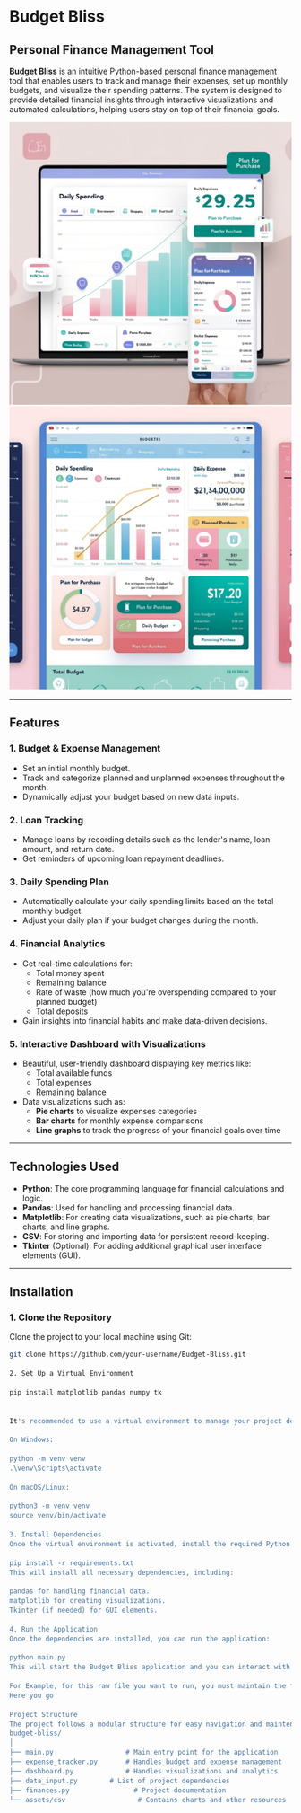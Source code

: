 # Budget Bliss

## Personal Finance Management Tool

**Budget Bliss** is an intuitive Python-based personal finance management tool that enables users to track and manage their expenses, set up monthly budgets, and visualize their spending patterns. The system is designed to provide detailed financial insights through interactive visualizations and automated calculations, helping users stay on top of their financial goals.

![Budget Bliss Logo](/Dev_Files/Photos/T1.jpg)
![Budget Bliss Logo](/Dev_Files/Photos/T2.jpg)  <!-- Add your project logo image here -->

---

## Features

### 1. **Budget & Expense Management**
   - Set an initial monthly budget.
   - Track and categorize planned and unplanned expenses throughout the month.
   - Dynamically adjust your budget based on new data inputs.

### 2. **Loan Tracking**
   - Manage loans by recording details such as the lender's name, loan amount, and return date.
   - Get reminders of upcoming loan repayment deadlines.

### 3. **Daily Spending Plan**
   - Automatically calculate your daily spending limits based on the total monthly budget.
   - Adjust your daily plan if your budget changes during the month.

### 4. **Financial Analytics**
   - Get real-time calculations for:
     - Total money spent
     - Remaining balance
     - Rate of waste (how much you're overspending compared to your planned budget)
     - Total deposits
   - Gain insights into financial habits and make data-driven decisions.

### 5. **Interactive Dashboard with Visualizations**
   - Beautiful, user-friendly dashboard displaying key metrics like:
     - Total available funds
     - Total expenses
     - Remaining balance
   - Data visualizations such as:
     - **Pie charts** to visualize expenses categories
     - **Bar charts** for monthly expense comparisons
     - **Line graphs** to track the progress of your financial goals over time

---

## Technologies Used

- **Python**: The core programming language for financial calculations and logic.
- **Pandas**: Used for handling and processing financial data.
- **Matplotlib**: For creating data visualizations, such as pie charts, bar charts, and line graphs.
- **CSV**: For storing and importing data for persistent record-keeping.
- **Tkinter** (Optional): For adding additional graphical user interface elements (GUI).

---

## Installation

### 1. **Clone the Repository**

Clone the project to your local machine using Git:

```bash
git clone https://github.com/your-username/Budget-Bliss.git

2. Set Up a Virtual Environment

pip install matplotlib pandas numpy tk


It's recommended to use a virtual environment to manage your project dependencies:

On Windows:

python -m venv venv
.\venv\Scripts\activate

On macOS/Linux:

python3 -m venv venv
source venv/bin/activate

3. Install Dependencies
Once the virtual environment is activated, install the required Python libraries using the requirements.txt file:

pip install -r requirements.txt
This will install all necessary dependencies, including:

pandas for handling financial data.
matplotlib for creating visualizations.
Tkinter (if needed) for GUI elements.

4. Run the Application
Once the dependencies are installed, you can run the application:

python main.py
This will start the Budget Bliss application and you can interact with the system to track and manage your expenses.

For Example, for this raw file you want to run, you must maintain the formality below by following the list, as long as you have already downloaded all the necessary dependencies. now click on the "main.py" and then run it. 
Here you go

Project Structure
The project follows a modular structure for easy navigation and maintenance:
budget-bliss/
│
├── main.py                  # Main entry point for the application
├── expense_tracker.py       # Handles budget and expense management
├── dashboard.py             # Handles visualizations and analytics
├── data_input.py        # List of project dependencies
├── finances.py                # Project documentation
└── assets/csv                  # Contains charts and other resources
